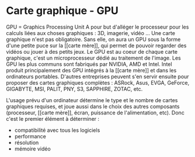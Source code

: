 
# Carte graphique - GPU
GPU = Graphics Processing Unit
A pour but d'alléger le processeur pour les calculs liées aux choses graphiques : 3D, imagerie, vidéo ... Une carte graphique n'est pas obligatoire. Sans elle, on aura un GPU sous la forme d'une petite puce sur la [[carte mère]], qui permet de pouvoir regarder des vidéos ou jouer à des petits jeux. 
Le GPU est au coeur de chaque carte graphique, c'est un microprocesseur dédié au traitement de l'image. 
Les GPU les plus communs sont fabriqués par NVIDIA, AMD et Intel. Intel produit principalement des GPU intégrés à la [[carte mère]] et dans les ordinateurs portables. D'autres entreprises peuvent s'en servir ensuite pour proposer des cartes graphiques complètes : ASRock, Asus, EVGA, GeForce, GIGABYTE, MSI, PALIT, PNY, S3, SAPPHIRE, ZOTAC, etc.

L'usage prévu d'un ordinateur détermine le type et le nombre de cartes graphiques requises, et joue aussi dans le choix des autres composants (processeur, [[carte mère]], écran, puissance de l'alimentation, etc). Donc c'est le premier élément à déterminer : 
- compatibilité avec tous les logiciels
- performance
- résolution
- mémoire vidéo